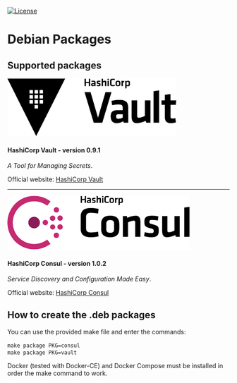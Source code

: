 [![License](https://img.shields.io/badge/License-Apache--2.0-blue.svg)](https://spdx.org/licenses/Apache-2.0.html)

# Debian Packages

## Supported packages

![](images/HashiCorp-Vault-logo.png?raw=true)

#### HashiCorp Vault - version 0.9.1

_A Tool for Managing Secrets_.

Official website: [HashiCorp Vault](https://www.vaultproject.io/)

---

![](images/HashiCorp-Consul-logo.png?raw=true)

#### HashiCorp Consul - version 1.0.2

_Service Discovery and Configuration Made Easy_.

Official website: [HashiCorp Consul](https://www.consul.io/)

## How to create the .deb packages

You can use the provided make file and enter the commands:

    make package PKG=consul
    make package PKG=vault

Docker (tested with Docker-CE) and Docker Compose must be installed in order the make command to work.
